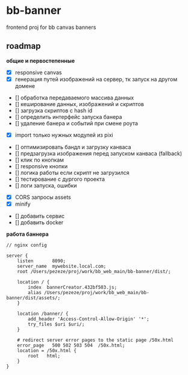 # bb-banner

frontend proj for bb canvas banners

## roadmap

**общие и первостепенные**

- [x] responsive canvas
- [x] генерация путей изображений на сервер, тк запуск на другом домене
- [] обработка передаваемого массива данных 
- [] кеширование данных, изображений и скриптов
- [] загрузка скриптов с hash id
- [] определить интерфейс запуска банера
- [] удаление банера и событий при смене роута
- [x] import только нужных модулей из pixi
- [] оптимизировать бандл и загрузку канваса
- [] предзагрузка изображения перед запуском канваса (fallback)
- [] клик по кнопкам
- [] responsive кнопки
- [] логика работы если скрипт не загрузился
- [] тестирование с дургого проекта
- [] логи запуска, ошибки
- [x] CORS запросы assets
- [x] minify
- [] добавить сервис
- [] добавить docker 

**работа баннера**

``` 
// nginx config

server {
    listen       8090;
    server_name  mywebsite.local.com;
    root /Users/pezeze/proj/work/bb_web_main/bb-banner/dist/;

    location / {
        index  bannerCreator.432bf503.js;
        alias /Users/pezeze/proj/work/bb_web_main/bb-banner/dist/assets/;
    }

    location /banner/ {
        add_header 'Access-Control-Allow-Origin' '*';
        try_files $uri $uri/;
    }

    # redirect server error pages to the static page /50x.html
    error_page   500 502 503 504  /50x.html;
    location = /50x.html {
        root   html;
    }
}
```